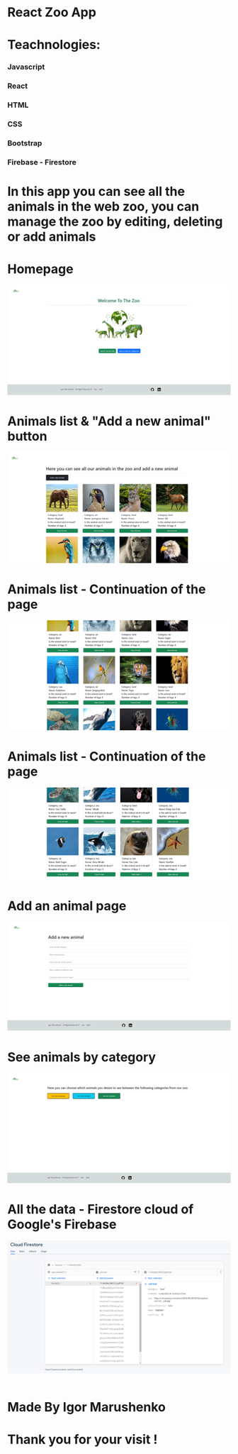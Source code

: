 <h1>React Zoo App</h1>

<h1>Teachnologies:</h1>
<h3>Javascript</h3>
<h3>React</h3>
<h3>HTML</h3>
<h3>CSS</h3>
<h3>Bootstrap</h3>
<h3>Firebase - Firestore</h3>


<h1>In this app you can see all the animals in the web zoo, you can manage the zoo by editing, deleting or add animals</h1>

<h1>Homepage</h1>
<img src='./public/screenshots/homepage.PNG' />

<h1>Animals list & "Add a new animal" button</h1>
<img src='./public/screenshots/animals 1.PNG' />

<h1>Animals list - Continuation of the page</h1>
<img src='./public/screenshots/animals 2.PNG' />

<h1>Animals list - Continuation of the page</h1>
<img src='./public/screenshots/animals 3.PNG' />

<h1>Add an animal page</h1>
<img src='./public/screenshots/add.PNG' />

<h1>See animals by category</h1>
<img src='./public/screenshots/categories.PNG' />

<h1>All the data - Firestore cloud of Google's Firebase</h1>
<img src='./public/screenshots/firestore.PNG' />

<br>
<br>
<h1>Made By Igor Marushenko</h1>
<h1>Thank you for your visit !</h1>
